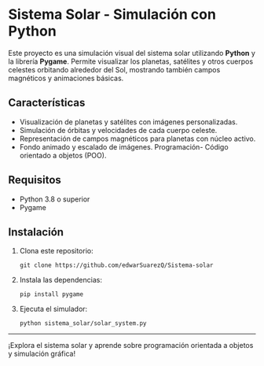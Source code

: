 # Sistema Solar - Simulación con Python

Este proyecto es una simulación visual del sistema solar utilizando **Python** y la librería **Pygame**. Permite visualizar los planetas, satélites y otros cuerpos celestes orbitando alrededor del Sol, mostrando también campos magnéticos y animaciones básicas.

## Características

- Visualización de planetas y satélites con imágenes personalizadas.
- Simulación de órbitas y velocidades de cada cuerpo celeste.
- Representación de campos magnéticos para planetas con núcleo activo.
- Fondo animado y escalado de imágenes.
  Programación- Código orientado a objetos (POO).

## Requisitos

- Python 3.8 o superior
- Pygame

## Instalación

1. Clona este repositorio:
   ```
   git clone https://github.com/edwarSuarezQ/Sistema-solar
   ```
2. Instala las dependencias:
   ```
   pip install pygame
   ```
3. Ejecuta el simulador:
   ```
   python sistema_solar/solar_system.py
   ```

---

¡Explora el sistema solar y aprende sobre programación orientada a objetos y simulación gráfica!
